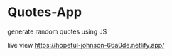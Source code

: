 # Quotes-App
generate random quotes  using JS

live view   https://hopeful-johnson-66a0de.netlify.app/
